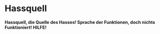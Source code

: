# Hassquell
#### Hassquell, die Quelle des Hasses! Sprache der Funktionen, doch nichts Funktioniert! HILFE!


